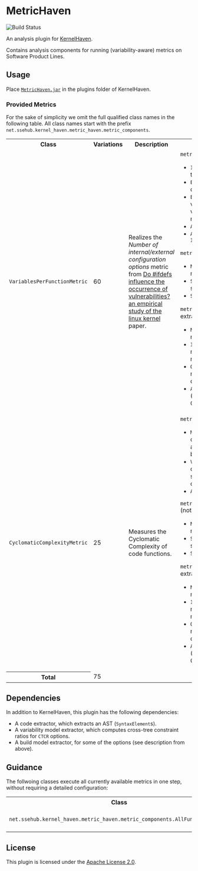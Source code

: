 # MetricHaven

![Build Status](https://jenkins.sse.uni-hildesheim.de/buildStatus/icon?job=KernelHaven_MetricHaven)

An analysis plugin for [KernelHaven](https://github.com/KernelHaven/KernelHaven).

Contains analysis components for running (variability-aware) metrics on Software Product Lines.

## Usage

Place [`MetricHaven.jar`](https://jenkins.sse.uni-hildesheim.de/view/KernelHaven/job/KernelHaven_MetricHaven/lastSuccessfulBuild/artifact/build/jar/MetricHaven.jar) in the plugins folder of KernelHaven.

### Provided Metrics
For the sake of simplicity we omit the full qualified class names in the following table. All class names start with the
prefix `net.ssehub.kernel_haven.metric_haven.metric_components`.

<table style="width:100%">
  <tr>
    <th>Class</th>
    <th>Variations</th>
    <th>Description</th>
    <th>Options</th>
  </tr>
  <!-- VariablesPerFunctionMetric -->
  <tr>
    <td><code>VariablesPerFunctionMetric</code></td>
    <td>60</td>
    <td>Realizes the <i>Number of internal/external configuration options</i> metric from
        <a href="https://doi.org/10.1145/2934466.2934467"> Do #ifdefs influence the occurrence of vulnerabilities? an
        empirical study of the linux kernel</a> paper.
    </td>
    <td>
      <code>metric.variables_per_function.measured_variables_type</code>:
      <ul>
        <li><code>INTERNAL</code>: Counts the number of variables used inside the function</li>
        <li><code>EXTERNAL</code>: Counts the number of variables used outside the function</li>
        <li><code>EXTERNAL_WITH_BUILD_VARS</code>: Counts the number of variables used outside the function (considers variables of the build model (requires provided build model))</li>
        <li><code>ALL</code>: <code>EXTERNAL + INTERNAL</code></li>
        <li><code>ALL_WITH_BUILD_VARS</code>: <code>EXTERNAL_WITH_BUILD_VARS + INTERNAL</code></li>
    </ul>
    <code>metric.function_measures.consider_scattering_degree</code>:
    <ul>
      <li><code>NO_SCATTERING</code>: Won't consider scattering degree of measured variables</li>
      <li><code>SD_VP</code>: Weights each variable with its variation point scattering (e.g., no of ifdefs a variable is used in).</li>
      <li><code>SD_FILE</code>: Weights each variable with its file scattering.</li>
    </ul>
    <code>metric.function_measures.consider_ctcr</code> (requires an extracted variability model):
    <ul>
      <li><code>NO_CTCR</code>: Won't consider constraints of the variability model</li>
      <li><code>INCOMIG_CONNECTIONS</code>: Weights each variable with the no. of distinct variables, specifying a constraint <b>TO</b> the measured variable.</li>
      <li><code>OUTGOING_CONNECTIONS</code>: Weights each variable with the no. of distinct variables, referenced in constraints defined <b>BY</b> the measured variable.</li>
      <li><code>ALL_CTCR</code>: Weights each variable with the (INCOMIG_CONNECTIONS + OUTGOING_CONNECTIONS).</li>
    </ul>
  </td>
  </tr>
  <!-- CyclomaticComplexityMetric -->
  <tr>
    <td><code>CyclomaticComplexityMetric</code></td>
    <td>25</td>
    <td>Measures the Cyclomatic Complexity of code functions.
    </td>
    <td>
      <code>metric.cyclomatic_complexity.measured_type</code>:
      <ul>
        <li><code>MCCABE</code>: Measures the cyclomatic complexity of classical code elements as defined by McCabe; uses a simplification that only the following keywords will be counted: <tt>if, for, while, case</tt>.</li>
        <li><code>VARIATION_POINTS</code>: Measures the cyclomatic complexity of variation points only; uses a simplification that only the following keywords will be counted: <tt>if, elif</tt>.</li>
        <li><code>ALL</code>: <code>MCCABE + VARIATION_POINTS</code></li>
      </ul>
      <code>metric.function_measures.consider_scattering_degree</code> (not applyable to <code>MCCABE</code>):
    <ul>
      <li><code>NO_SCATTERING</code>: Won't consider scattering degree of measured variables</li>
      <li><code>SD_VP</code>: Weights each variable with its variation point scattering (e.g., no of ifdefs a variable is used in).</li>
      <li><code>SD_FILE</code>: Weights each variable with its file scattering.</li>
    </ul>
    <code>metric.function_measures.consider_ctcr</code> (requires an extracted variability model, not applyable to <code>MCCABE</code>):
    <ul>
      <li><code>NO_CTCR</code>: Won't consider constraints of the variability model</li>
      <li><code>INCOMIG_CONNECTIONS</code>: Weights each variable with the no. of distinct variables, specifying a constraint <b>TO</b> the measured variable.</li>
      <li><code>OUTGOING_CONNECTIONS</code>: Weights each variable with the no. of distinct variables, referenced in constraints defined <b>BY</b> the measured variable.</li>
      <li><code>ALL_CTCR</code>: Weights each variable with the (INCOMIG_CONNECTIONS + OUTGOING_CONNECTIONS).</li>
    </ul>
    </td>
  </tr>
  <tr>
    <th>Total</th>
    <td>75</td>
    <td></td>
    <td></td>
  </tr>
</table>

## Dependencies

In addition to KernelHaven, this plugin has the following dependencies:
* A code extractor, which extracts an AST (`SyntaxElement`s).
* A variability model extractor, which computes cross-tree constraint ratios for <code>CTCR</code> options.
* A build model extractor, for some of the options (see description from above).

## Guidance
The follwoing classes execute all currently available metrics in one step, without requiring a detailed configuration:
<table style="width:100%">
  <tr>
    <th>Class</th>
    <th>Description</th>
  </tr>
  <tr>
    <td><code>net.ssehub.kernel_haven.metric_haven.metric_components.AllFunctionMetrics</code></td>
    <td>All code function metrics</td>
  </tr>
</table>

## License

This plugin is licensed under the [Apache License 2.0](https://www.apache.org/licenses/LICENSE-2.0.html).
